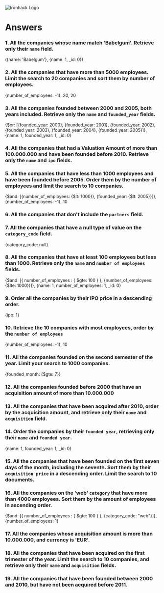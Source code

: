 ![Ironhack Logo](https://i.imgur.com/1QgrNNw.png)

# Answers

### 1. All the companies whose name match 'Babelgum'. Retrieve only their `name` field.

({name: 'Babelgum'},  {name: 1, _id: 0})

### 2. All the companies that have more than 5000 employees. Limit the search to 20 companies and sort them by **number of employees**.

{number_of_employees: -1}, 20, 20

### 3. All the companies founded between 2000 and 2005, both years included. Retrieve only the `name` and `founded_year` fields.

{$or: [{founded_year: 2000}, {founded_year: 2001}, {founded_year: 2002}, {founded_year: 2003}, {founded_year: 2004}, {founded_year: 2005}]},
{name: 1, founded_year: 1, _id: 0}

### 4. All the companies that had a Valuation Amount of more than 100.000.000 and have been founded before 2010. Retrieve only the `name` and `ipo` fields.

<!-- Your Code Goes Here -->

### 5. All the companies that have less than 1000 employees and have been founded before 2005. Order them by the number of employees and limit the search to 10 companies.

{$and: [{number_of_employees: {$lt: 1000}}, {founded_year: {$lt: 2005}}]},
{number_of_employees: -1},
10

### 6. All the companies that don't include the `partners` field.

<!-- Your Code Goes Here -->

### 7. All the companies that have a null type of value on the `category_code` field.

{category_code: null}

### 8. All the companies that have at least 100 employees but less than 1000. Retrieve only the `name` and `number of employees` fields.

{$and: [{ number_of_employees : { $gte: 100 } }, {number_of_employees: {$lte: 1000}}]},
{name: 1, number_of_employees: 1, _id: 0}

### 9. Order all the companies by their IPO price in a descending order.

{ipo: 1}

### 10. Retrieve the 10 companies with most employees, order by the `number of employees`

{number_of_employees: -1},
10

### 11. All the companies founded on the second semester of the year. Limit your search to 1000 companies.

{founded_month: {$gte: 7}}

### 12. All the companies founded before 2000 that have an acquisition amount of more than 10.000.000

<!-- Your Code Goes Here -->

### 13. All the companies that have been acquired after 2010, order by the acquisition amount, and retrieve only their `name` and `acquisition` field.

<!-- Your Code Goes Here -->

### 14. Order the companies by their `founded year`, retrieving only their `name` and `founded year`.

{name: 1, founded_year: 1, _id: 0}

### 15. All the companies that have been founded on the first seven days of the month, including the seventh. Sort them by their `acquisition price` in a descending order. Limit the search to 10 documents.

<!-- Your Code Goes Here -->

### 16. All the companies on the 'web' `category` that have more than 4000 employees. Sort them by the amount of employees in ascending order.

{$and: [{ number_of_employees : { $gte: 100 } }, {category_code: "web"}]},
{number_of_employees: 1}

### 17. All the companies whose acquisition amount is more than 10.000.000, and currency is 'EUR'.

<!-- Your Code Goes Here -->

### 18. All the companies that have been acquired on the first trimester of the year. Limit the search to 10 companies, and retrieve only their `name` and `acquisition` fields.

<!-- Your Code Goes Here -->

### 19. All the companies that have been founded between 2000 and 2010, but have not been acquired before 2011.

<!-- Your Code Goes Here -->
